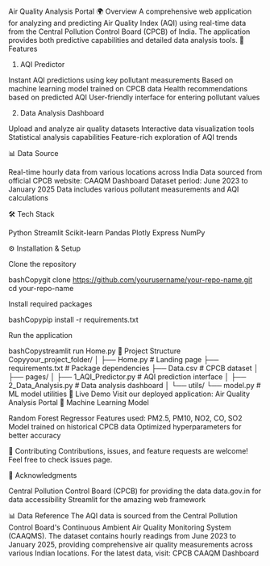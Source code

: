 Air Quality Analysis Portal 🌍
Overview
A comprehensive web application for analyzing and predicting Air Quality Index (AQI) using real-time data from the Central Pollution Control Board (CPCB) of India. The application provides both predictive capabilities and detailed data analysis tools.
🌟 Features
1. AQI Predictor

Instant AQI predictions using key pollutant measurements
Based on machine learning model trained on CPCB data
Health recommendations based on predicted AQI
User-friendly interface for entering pollutant values

2. Data Analysis Dashboard

Upload and analyze air quality datasets
Interactive data visualization tools
Statistical analysis capabilities
Feature-rich exploration of AQI trends

📊 Data Source

Real-time hourly data from various locations across India
Data sourced from official CPCB website: CAAQM Dashboard
Dataset period: June 2023 to January 2025
Data includes various pollutant measurements and AQI calculations

🛠️ Tech Stack

Python
Streamlit
Scikit-learn
Pandas
Plotly Express
NumPy

⚙️ Installation & Setup

Clone the repository

bashCopygit clone https://github.com/yourusername/your-repo-name.git
cd your-repo-name

Install required packages

bashCopypip install -r requirements.txt

Run the application

bashCopystreamlit run Home.py
📁 Project Structure
Copyyour_project_folder/
│
├── Home.py                # Landing page
├── requirements.txt       # Package dependencies
├── Data.csv              # CPCB dataset
│
├── pages/
│   ├── 1_AQI_Predictor.py    # AQI prediction interface
│   ├── 2_Data_Analysis.py    # Data analysis dashboard
│
└── utils/
    └── model.py          # ML model utilities
🚀 Live Demo
Visit our deployed application: Air Quality Analysis Portal
📝 Machine Learning Model

Random Forest Regressor
Features used: PM2.5, PM10, NO2, CO, SO2
Model trained on historical CPCB data
Optimized hyperparameters for better accuracy

🤝 Contributing
Contributions, issues, and feature requests are welcome! Feel free to check issues page.


🙏 Acknowledgments

Central Pollution Control Board (CPCB) for providing the data
data.gov.in for data accessibility
Streamlit for the amazing web framework

📊 Data Reference
The AQI data is sourced from the Central Pollution Control Board's Continuous Ambient Air Quality Monitoring System (CAAQMS). The dataset contains hourly readings from June 2023 to January 2025, providing comprehensive air quality measurements across various Indian locations.
For the latest data, visit: CPCB CAAQM Dashboard
